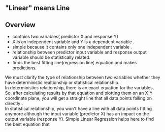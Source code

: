 ## "Linear" means Line
## Overview
- contains two variables( predictor X and response Y) 
- X is an independent variable and Y is a dependent variable .
- simple because it contains only one  independent variable .
- relationship between predictor input variable and response output variable should be statistically related.
- finds the best fitting line(regression line) equation and makes predictions. <br>

We must clarify the type of relationship between two variables whether they have deterministic realtionship or statistical relationship.<br>
In deterministics relationship, there is an exact equation for the variables. <br>
So, after calculating results by that equation and plotting them on an X-Y coordinate plane, you will get a straight line that all data points falling on directly . <br>
In statistical relationship, you won't have a line with all data points fitting anymore although the input variable (predictor X) has an impact on  the output variable (response Y). Simple Linear Regression helps here to find the best equation that














